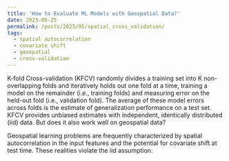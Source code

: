 ```yaml
---
title: 'How to Evaluate ML Models with Geospatial Data?'
date: 2023-05-25
permalink: /posts/2023/05/spatial_cross_validation/
tags:
  - spatial autocorrelation
  - covariate shift
  - geospatial
  - cross-validation
---
```

K-fold Cross-validation (KFCV) randomly divides a training set into K non-overlapping folds and iteratively holds out one fold at a time, training a model on the remainder (i.e., training folds) and measuring error on the held-out fold (i.e., validation fold). The average of these model errors across folds is the estimate of generalization performance on a test set.
KFCV provides unbiased estimates with independent, identically distributed (iid) data. But does it also work well on geospatial data?

Geospatial learning problems are frequently characterized by spatial autocorrelation in the input features and the potential for covariate shift at test time. These realities violate the iid assumption.
